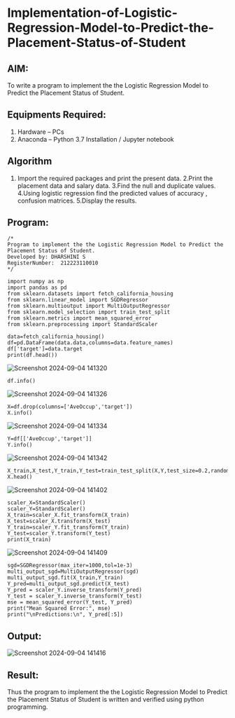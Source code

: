 # Implementation-of-Logistic-Regression-Model-to-Predict-the-Placement-Status-of-Student

## AIM:
To write a program to implement the the Logistic Regression Model to Predict the Placement Status of Student.

## Equipments Required:
1. Hardware – PCs
2. Anaconda – Python 3.7 Installation / Jupyter notebook

## Algorithm
1. Import the required packages and print the present data.
2.Print the placement data and salary data.
3.Find the null and duplicate values.
4.Using logistic regression find the predicted values of accuracy , confusion matrices.
5.Display the results. 

## Program:
```
/*
Program to implement the the Logistic Regression Model to Predict the Placement Status of Student.
Developed by: DHARSHINI S
RegisterNumber:  212223110010
*/
```
~~~
import numpy as np
import pandas as pd
from sklearn.datasets import fetch_california_housing
from sklearn.linear_model import SGDRegressor
from sklearn.multioutput import MultiOutputRegressor
from sklearn.model_selection import train_test_split
from sklearn.metrics import mean_squared_error
from sklearn.preprocessing import StandardScaler
~~~
~~~
data=fetch_california_housing()
df=pd.DataFrame(data.data,columns=data.feature_names)
df['target']=data.target
print(df.head())
~~~
![Screenshot 2024-09-04 141320](https://github.com/user-attachments/assets/cf0a7cb3-f086-4f9c-8360-ffbcdf402808)
~~~
df.info()
~~~
![Screenshot 2024-09-04 141326](https://github.com/user-attachments/assets/8acf2aaf-8108-4fe8-bc05-2d79d2ffe7f9)
~~~
X=df.drop(columns=['AveOccup','target'])
X.info()
~~~
![Screenshot 2024-09-04 141334](https://github.com/user-attachments/assets/a2305206-cfea-4d68-b0ae-576259660220)
~~~
Y=df[['AveOccup','target']]
Y.info()
~~~
![Screenshot 2024-09-04 141342](https://github.com/user-attachments/assets/226d87cd-cf5b-4137-bdaf-8ae683d9f936)
~~~
X_train,X_test,Y_train,Y_test=train_test_split(X,Y,test_size=0.2,random_state=42)
X.head()
~~~
![Screenshot 2024-09-04 141402](https://github.com/user-attachments/assets/8c472cc7-88e2-434a-8932-cb2eaa258199)
~~~
scaler_X=StandardScaler()
scaler_Y=StandardScaler()
X_train=scaler_X.fit_transform(X_train)
X_test=scaler_X.transform(X_test)
Y_train=scaler_Y.fit_transform(Y_train)
Y_test=scaler_Y.transform(Y_test)
print(X_train)
~~~
![Screenshot 2024-09-04 141409](https://github.com/user-attachments/assets/74067f93-ba6f-4a57-bb0e-aef7c777cf1d)
~~~
sgd=SGDRegressor(max_iter=1000,tol=1e-3)
multi_output_sgd=MultiOutputRegressor(sgd)
multi_output_sgd.fit(X_train,Y_train)
Y_pred=multi_output_sgd.predict(X_test)
Y_pred = scaler_Y.inverse_transform(Y_pred)
Y_test = scaler_Y.inverse_transform(Y_test)
mse = mean_squared_error(Y_test, Y_pred)
print("Mean Squared Error:", mse)
print("\nPredictions:\n", Y_pred[:5])
~~~
## Output:
![Screenshot 2024-09-04 141416](https://github.com/user-attachments/assets/00db5521-9379-4fc9-820d-e491fab3ac68)



## Result:
Thus the program to implement the the Logistic Regression Model to Predict the Placement Status of Student is written and verified using python programming.
